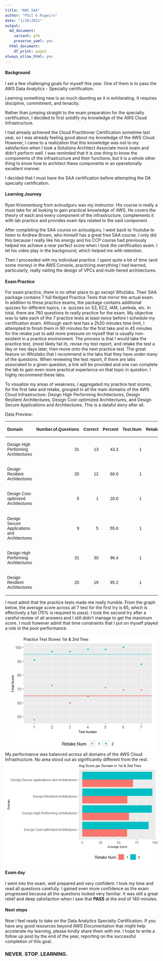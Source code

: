 ```yaml
---
title: "AWS SAA"
author: "Phil G Rugwiro"
date: "1/20/2021"
output:
  md_document:
    variant: gfm
    preserve_yaml: yes
  html_document:
    df_print: paged
always_allow_html: yes
---
```


#### Background

I set a few challenging goals for myself this year. One of them is to
pass the AWS Data Analytics - Specialty certification.

Learning something new is as much daunting as it is exhilarating. It
requires discipline, commitment, and tenacity.

Rather than jumping straight to the exam preparation for the specialty
certification, I decided to first solidify my knowledge of the AWS Cloud
Infrastructure.

I had already achieved the Cloud Practitioner Certification sometime
last year, so I was already feeling good about my knowledge of the AWS
Cloud. However, I came to a realization that this knowledge was not to
my satisfaction when I took a Solutions Architect Associate mock exam
and didn’t perform well. I was reminded that it is one thing to know the
components of the infrastructure and their functions, but it is a whole
other thing to know how to architect these components in an
operationally excellent manner.

I decided that I must have the SAA certification before attempting the
DA specialty certification.

#### Learning Journey

Ryan Kroonenburg from acloudguru was my instructor. His course is really
a must take for all looking to gain practical knowledge of AWS. He
covers the theory of each and every component of the infrastructure,
complements it with lab practice and provides exam tips related to the
said component.

After completing the SAA course on acloudguru, I went back to Youtube to
listen to Andrew Brown, who himself has a great free SAA course. I only
did this because I really like his energy and his CCP course had
previously helped me achieve a near perfect score when I took the
certification exam. I let his video play in the background, which helped
me with retention.

Then I proceeded with my individual practice. I spent quite a bit of
time (and some money) in the AWS Console, practicing everything I had
learned, particularly, really nailing the design of VPCs and
multi-tiered architectures.

#### Exam Practice

For exam practice, there is no other place to go except Whizlabs. Their
SAA package contains 7 full fledged Practice Tests that mirror the
actual exam. In addition to these practice exams, the package contains
additional quizzes for different topics, i.e. quizzes on S3, EC2, IAM,
Lambda, etc. In total, there are 760 questions to really practice for
the exam. My objective was to take each of the 7 practice tests at least
twice before I schedule my certification exam. Although each test has a
2h20 minutes time limit, I attempted to finish them in 90 minutes for
the first take and in 45 minutes for the retake just to add more
pressure on myself that is usually non-existent in a practice
environment. The process is that I would take the practice test, (most
likely fail it), revise my test report, and retake the test a day or two
days later, then move onto the next practice test. The great feature on
Whizlabs that I recommend is the labs that they have under many of the
questions. When reviewing the test report, if there are labs associated
to a given question, a link will be provided and one can complete the
lab to gain even more practical experience on that topic in question. I
highly recommend these labs.

To visualize my areas of weakness, I aggregated my practice test scores,
for the first take and retake, grouped in all the main domains of the
AWS Cloud Infrastructure: Design High Performing Architectures, Design
Resilient Architectures, Design Cost-optimized Architectures, and Design
Secure Applications and Architectures. This is a dataful story after
all.

Data Preview:

<table class=" lightable-classic-2 table" style="font-family: Arial; width: auto !important; margin-left: auto; margin-right: auto; margin-left: auto; margin-right: auto;">

<thead>

<tr>

<th style="text-align:left;">

Domain

</th>

<th style="text-align:right;">

Number.of.Questions

</th>

<th style="text-align:right;">

Correct

</th>

<th style="text-align:right;">

Percent

</th>

<th style="text-align:right;">

Test.Num

</th>

<th style="text-align:right;">

Retake.Num

</th>

</tr>

</thead>

<tbody>

<tr>

<td style="text-align:left;">

Design High Performing Architectures

</td>

<td style="text-align:right;">

31

</td>

<td style="text-align:right;">

13

</td>

<td style="text-align:right;">

43.3

</td>

<td style="text-align:right;">

1

</td>

<td style="text-align:right;">

1

</td>

</tr>

<tr>

<td style="text-align:left;">

Design Resilient Architectures

</td>

<td style="text-align:right;">

20

</td>

<td style="text-align:right;">

12

</td>

<td style="text-align:right;">

60.0

</td>

<td style="text-align:right;">

1

</td>

<td style="text-align:right;">

1

</td>

</tr>

<tr>

<td style="text-align:left;">

Design Cost-optimized Architectures

</td>

<td style="text-align:right;">

5

</td>

<td style="text-align:right;">

1

</td>

<td style="text-align:right;">

20.0

</td>

<td style="text-align:right;">

1

</td>

<td style="text-align:right;">

1

</td>

</tr>

<tr>

<td style="text-align:left;">

Design Secure Applications and Architectures

</td>

<td style="text-align:right;">

9

</td>

<td style="text-align:right;">

5

</td>

<td style="text-align:right;">

55.6

</td>

<td style="text-align:right;">

1

</td>

<td style="text-align:right;">

1

</td>

</tr>

<tr>

<td style="text-align:left;">

Design High Performing Architectures

</td>

<td style="text-align:right;">

31

</td>

<td style="text-align:right;">

30

</td>

<td style="text-align:right;">

96.4

</td>

<td style="text-align:right;">

1

</td>

<td style="text-align:right;">

2

</td>

</tr>

<tr>

<td style="text-align:left;">

Design Resilient Architectures

</td>

<td style="text-align:right;">

20

</td>

<td style="text-align:right;">

19

</td>

<td style="text-align:right;">

95.2

</td>

<td style="text-align:right;">

1

</td>

<td style="text-align:right;">

2

</td>

</tr>

</tbody>

</table>

I must admit that the practice tests made me really humble. From the
graph below, the average score across all 7 test for the first try is
65, which is effectively a fail (70% is required to pass). I took the
second try after a careful review of all answers and I still didn’t
manage to get the maximum score. I must however admit that time
constraints that I put on myself played a role in the poor performance.

<img src="aws_saa_files/figure-gfm/unnamed-chunk-4-1.png" style="display: block; margin: auto;" />
My performance was balanced across all domains of the AWS Cloud
Infrastructure. No area stood out as significantly different from the
rest.

<img src="aws_saa_files/figure-gfm/unnamed-chunk-5-1.png" style="display: block; margin: auto;" />

#### Exam day

I went into the exam, well prepared and very confident. I took my time
and read all questions carefully. I gained even more confidence as the
exam progressed because all the questions looked very familiar. It was
still a great relief and deep satisfaction when I saw that **PASS** at
the end of 140 minutes.

#### Next steps

Now I feel ready to take on the Data Analytics Specialty Certification.
If you have any good resources beyond AWS Documentation that might help
accelerate my learning, please kindly share them with me. I hope to
write a follow up post by the end of the year, reporting on the
successful completion of this goal.

### NEVER. STOP. LEARNING.
